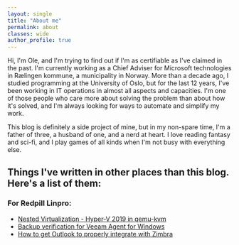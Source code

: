 ```yaml
---
layout: single
title: "About me"
permalink: about
classes: wide
author_profile: true
---
```


Hi, I'm Ole, and I'm trying to find out if I'm as certifiable as I've claimed in the past. I'm currently working as a Chief Adviser for Microsoft technologies in Rælingen kommune, a municipality in Norway. More than a decade ago, I studied programming at the University of Oslo, but for the last 12 years, I've been working in IT operations in almost all aspects and capacities. I'm one of those people who care more about solving the problem than about how it's solved, and I'm always looking for ways to automate and simplify my work.

This blog is definitely a side project of mine, but in my non-spare time, I'm a father of three, a husband of one, and a nerd at heart. I love reading fantasy and sci-fi, and I play games of all kinds when I'm not busy with everything else.

## Things I've written in other places than this blog.  Here's a list of them:

### For Redpill Linpro:
* [Nested Virtualization - Hyper-V 2019 in qemu-kvm](https://www.redpill-linpro.com/techblog/2021/04/07/nested-virtualization-hyper-v-in-qemu-kvm.html)
* [Backup verification for Veeam Agent for Windows](https://www.redpill-linpro.com/techblog/2021/04/28/backup-verification-for-veeam-server-backup.html)
* [How to get Outlook to properly integrate with Zimbra](https://www.redpill-linpro.com/techblog/2021/10/26/zimbra-and-outlook.html)
  

